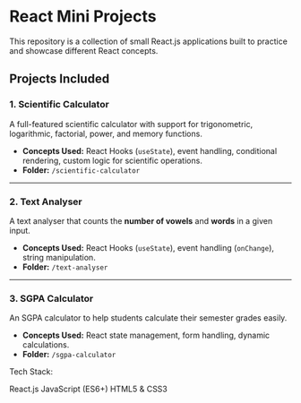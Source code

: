 # React Mini Projects

This repository is a collection of small React.js applications built to practice and showcase different React concepts.  

## Projects Included

### 1. Scientific Calculator
A full-featured scientific calculator with support for trigonometric, logarithmic, factorial, power, and memory functions.  
- **Concepts Used:** React Hooks (`useState`), event handling, conditional rendering, custom logic for scientific operations.  
- **Folder:** `/scientific-calculator`

---

### 2. Text Analyser
A text analyser that counts the **number of vowels** and **words** in a given input.  
- **Concepts Used:** React Hooks (`useState`), event handling (`onChange`), string manipulation.  
- **Folder:** `/text-analyser`

---

### 3. SGPA Calculator
An SGPA calculator to help students calculate their semester grades easily.  
- **Concepts Used:** React state management, form handling, dynamic calculations.  
- **Folder:** `/sgpa-calculator`

Tech Stack:

React.js
JavaScript (ES6+)
HTML5 & CSS3
